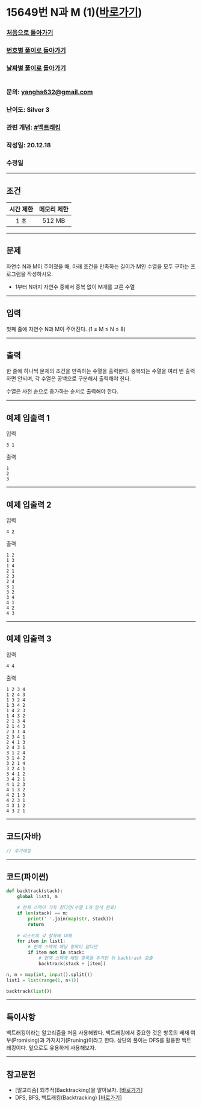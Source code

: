 # 15649번 N과 M (1)([바로가기](https://www.acmicpc.net/problem/15649))

### [처음으로 돌아가기](/README.md)
### [번호별 풀이로 돌아가기](README.md)
### [날짜별 풀이로 돌아가기](/Sort%20by%20date.md)
#
### 문의: yanghs632@gmail.com
### 난이도: Silver 3
### 관련 개념: [#백트래킹](https://www.acmicpc.net/problemset?sort=ac_desc&algo=5)
### 작성일: 20.12.18
### 수정일

---
## 조건
시간 제한|메모리 제한
:---:|:---:
1 초|512 MB

---
## 문제
자연수 N과 M이 주어졌을 때, 아래 조건을 만족하는 길이가 M인 수열을 모두 구하는 프로그램을 작성하시오.

- 1부터 N까지 자연수 중에서 중복 없이 M개를 고른 수열

---
## 입력
첫째 줄에 자연수 N과 M이 주어진다. (1 ≤ M ≤ N ≤ 8)

---
## 출력
한 줄에 하나씩 문제의 조건을 만족하는 수열을 출력한다. 중복되는 수열을 여러 번 출력하면 안되며, 각 수열은 공백으로 구분해서 출력해야 한다.

수열은 사전 순으로 증가하는 순서로 출력해야 한다.

---
## 예제 입출력 1
입력
```
3 1
```

출력
```
1
2
3
```

---
## 예제 입출력 2
입력
```
4 2
```

출력
```
1 2
1 3
1 4
2 1
2 3
2 4
3 1
3 2
3 4
4 1
4 2
4 3
```

---
## 예제 입출력 3
입력
```
4 4
```

출력
```
1 2 3 4
1 2 4 3
1 3 2 4
1 3 4 2
1 4 2 3
1 4 3 2
2 1 3 4
2 1 4 3
2 3 1 4
2 3 4 1
2 4 1 3
2 4 3 1
3 1 2 4
3 1 4 2
3 2 1 4
3 2 4 1
3 4 1 2
3 4 2 1
4 1 2 3
4 1 3 2
4 2 1 3
4 2 3 1
4 3 1 2
4 3 2 1
```

---
## 코드(자바)
```java
// 추가예정
```

---
## 코드(파이썬)
```python
def backtrack(stack):
    global list1, m

    # 현재 스택이 가득 찼다면(수열 1개 탐색 완료)
    if len(stack) == m:
        print(' '.join(map(str, stack)))
        return
    
    # 리스트의 각 항목에 대해
    for item in list1:
        # 현재 스택에 해당 항목이 없다면
        if item not in stack:
            # 현재 스택에 해당 항목을 추가한 뒤 backtrack 호출
            backtrack(stack + [item])

n, m = map(int, input().split())
list1 = list(range(1, n+1))

backtrack(list())
```

---
## 특이사항
백트래킹이라는 알고리즘을 처음 사용해봤다. 백트래킹에서 중요한 것은 항목의 배재 여부(Promising)과 가지치기(Pruning)이라고 한다. 상단의 풀이는 DFS를 활용한 백트래킹이다. 앞으로도 유용하게 사용해보자.

---
## 참고문헌
- \[알고리즘\] 되추적(Backtracking)을 알아보자. \[[바로가기](https://idea-sketch.tistory.com/29)\]
- DFS, BFS, 백트래킹(Backtracking) \[[바로가기](https://velog.io/@leobit/DFS-BFS-%EB%B0%B1%ED%8A%B8%EB%9E%98%ED%82%B9Backtracking)\]